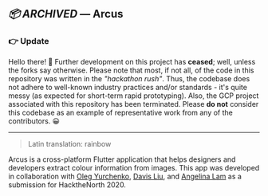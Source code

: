 ## _📦 ARCHIVED_ — Arcus

### 👉 Update

Hello there! 👋 Further development on this project has __ceased__; well, unless the forks say otherwise. Please note that most, if not all, of the code in this repository was written in the _"hackathon rush"_. Thus, the codebase does not adhere to well-known industry practices and/or standards - it's quite messy (as expected for short-term rapid prototyping). Also, the GCP project associated with this repository has been terminated. Please __do not__ consider this codebase as an example of representative work from any of the contributors. 😀

---

> Latin translation: rainbow

Arcus is a cross-platform Flutter application that helps designers and developers extract colour information from images. This app was developed in collaboration with [Oleg Yurchenko](https://github.com/oleg-yurchenko), [Davis Liu](https://github.com/kfdliu), and [Angelina Lam](https://github.com/TheMasterEngi) as a submission for HacktheNorth 2020. 
